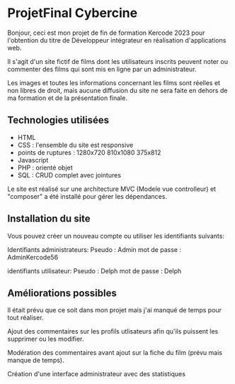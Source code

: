 
# ProjetFinal Cybercine

Bonjour, ceci est mon projet de fin de formation Kercode 2023 pour l'obtention du titre de Développeur intégrateur en réalisation d'applications web.

Il s'agit d'un site fictif de films dont les utilisateurs inscrits peuvent noter ou commenter des films qui sont mis en ligne par un administrateur.

Les images et toutes les informations concernant les films sont réelles et non libres de droit, mais aucune diffusion du site ne sera faite en dehors de ma formation et de la présentation finale.

## Technologies utilisées

- HTML
- CSS : l'ensemble du site est responsive 
- points de ruptures : 1280x720
                       810x1080
                       375x812 
- Javascript
- PHP : orienté objet
- SQL : CRUD complet avec jointures

Le site est réalisé sur une architecture MVC (Modele vue controlleur) et "composer" a été installé pour gérer les dépendances.

## Installation du site

Vous pouvez créer un nouveau compte ou utiliser les identifiants suivants:

Identifiants administrateurs:
Pseudo : Admin
mot de passe : AdminKercode56

identifiants utilisateur:
Pseudo : Delph
mot de passe : Delph


## Améliorations possibles

Il était prévu que ce soit dans mon projet mais j'ai manqué de temps pour tout réaliser.

Ajout des commentaires sur les profils utlisateurs afin qu'ils puissent les supprimer ou les modifier.

Modération des commentaires avant ajout sur la fiche du film (prévu mais manque de temps).

Création d'une interface administrateur avec des statistiques






